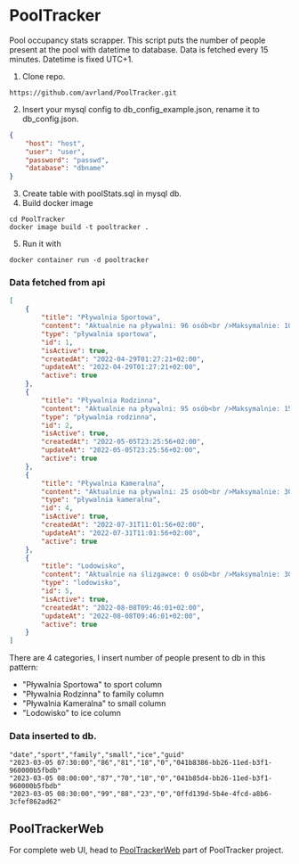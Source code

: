 # PoolTracker
Pool occupancy stats scrapper. This script puts the number of people present at the pool with datetime to database. Data is fetched every 15 minutes. Datetime is fixed UTC+1. 

1. Clone repo.
```
https://github.com/avrland/PoolTracker.git
```
2. Insert your mysql config to db_config_example.json, rename it to db_config.json.
```json
{
    "host": "host",
    "user": "user",
    "password": "passwd",
    "database": "dbname"
}  
```
3. Create table with poolStats.sql in mysql db.
4. Build docker image
```
cd PoolTracker
docker image build -t pooltracker .
```
5. Run it with
```
docker container run -d pooltracker
```

### Data fetched from api
```json
[
    {
        "title": "Pływalnia Sportowa",
        "content": "Aktualnie na pływalni: 96 osób<br />Maksymalnie: 105 osób",
        "type": "pływalnia sportowa",
        "id": 1,
        "isActive": true,
        "createdAt": "2022-04-29T01:27:21+02:00",
        "updateAt": "2022-04-29T01:27:21+02:00",
        "active": true
    },
    {
        "title": "Pływalnia Rodzinna",
        "content": "Aktualnie na pływalni: 95 osób<br />Maksymalnie: 150 osób",
        "type": "pływalnia rodzinna",
        "id": 2,
        "isActive": true,
        "createdAt": "2022-05-05T23:25:56+02:00",
        "updateAt": "2022-05-05T23:25:56+02:00",
        "active": true
    },
    {
        "title": "Pływalnia Kameralna",
        "content": "Aktualnie na pływalni: 25 osób<br />Maksymalnie: 30 osób",
        "type": "pływalnia kameralna",
        "id": 4,
        "isActive": true,
        "createdAt": "2022-07-31T11:01:56+02:00",
        "updateAt": "2022-07-31T11:01:56+02:00",
        "active": true
    },
    {
        "title": "Lodowisko",
        "content": "Aktualnie na ślizgawce: 0 osób<br />Maksymalnie: 300 osób",
        "type": "lodowisko",
        "id": 5,
        "isActive": true,
        "createdAt": "2022-08-08T09:46:01+02:00",
        "updateAt": "2022-08-08T09:46:01+02:00",
        "active": true
    }
]
```
There are 4 categories, I insert number of people present to db in this pattern:

- "Pływalnia Sportowa" to sport column
- "Pływalnia Rodzinna" to family column
- "Pływalnia Kameralna" to small column
- "Lodowisko" to ice column


### Data inserted to db. 
```csv
"date","sport","family","small","ice","guid"
"2023-03-05 07:30:00","86","81","18","0","041b8386-bb26-11ed-b3f1-960000b5fbdb"
"2023-03-05 08:00:00","87","70","18","0","041b85d4-bb26-11ed-b3f1-960000b5fbdb"
"2023-03-05 08:30:00","99","88","23","0","0ffd139d-5b4e-4fcd-a8b6-3cfef862ad62"
```

## PoolTrackerWeb
For complete web UI, head to [PoolTrackerWeb](https://github.com/avrland/PoolTrackerWeb) part of PoolTracker project. 

